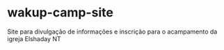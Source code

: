 # wakup-camp-site
 Site para divulgação de informações e inscrição para o acampamento da igreja Elshaday NT
